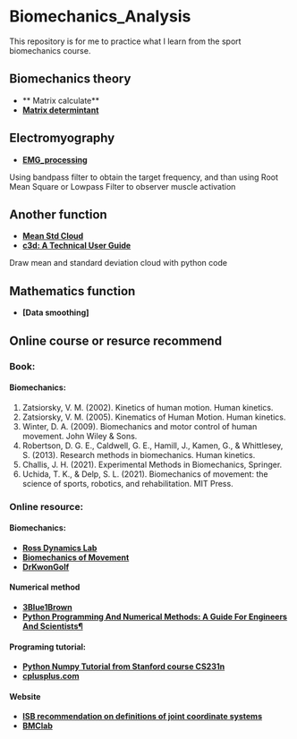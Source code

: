 # Biomechanics_Analysis
This repository is for me to practice what I learn from the sport biomechanics course.

## Biomechanics theory
- ** Matrix calculate**
- **[Matrix determintant](https://github.com/ziy900409/Biomechanics_Analysis/blob/main/BiomechanicsCourse/determinant.ipynb)** 

## Electromyography
- **[EMG_processing](https://github.com/ziy900409/Biomechanics_Analysis/blob/main/TeachingFile/EMG_processing.ipynb)**

Using bandpass filter to obtain the target frequency, and than using Root Mean Square or Lowpass Filter to observer muscle activation

## Another function
- **[Mean Std Cloud](https://github.com/ziy900409/Biomechanics_Analysis/blob/main/TeachingFile/std_mean.ipynb)**
- **[c3d: A Technical User Guide](https://www.c3d.org/docs/C3D_User_Guide.pdf#search=%22FORCE_PLATFORM%22)**

Draw mean and standard deviation cloud with python code

## Mathematics function
- **[Data smoothing]**

## Online course or resurce recommend
### Book:
#### Biomechanics:
1. Zatsiorsky, V. M. (2002). Kinetics of human motion. Human kinetics.
2. Zatsiorsky, V. M. (2005). Kinematics of Human Motion. Human kinetics.
3. Winter, D. A. (2009). Biomechanics and motor control of human movement. John Wiley & Sons.
4. Robertson, D. G. E., Caldwell, G. E., Hamill, J., Kamen, G., & Whittlesey, S. (2013). Research methods in biomechanics. Human kinetics.
5. Challis, J. H. (2021). Experimental Methods in Biomechanics, Springer.
6. Uchida, T. K., & Delp, S. L. (2021). Biomechanics of movement: the science of sports, robotics, and rehabilitation. MIT Press. 

### Online resource:
#### Biomechanics:
- **[Ross Dynamics Lab](https://www.youtube.com/c/RossDynamicsLab)**
- **[Biomechanics of Movement](https://www.youtube.com/channel/UCDNGy0KKNLQ-ztcL5h2Z6zA)**
- **[DrKwonGolf](https://www.youtube.com/channel/UCwCWfCapZNK_ulayYNTBJxQ)**

#### Numerical method
- **[3Blue1Brown](https://www.youtube.com/c/3blue1brown)**
- **[Python Programming And Numerical Methods: A Guide For Engineers And Scientists¶](https://pythonnumericalmethods.berkeley.edu/notebooks/Index.html)**

#### Programing tutorial:
- **[Python Numpy Tutorial from Stanford course CS231n](https://cs231n.github.io/python-numpy-tutorial/)**
- **[cplusplus.com](https://cplusplus.com/doc/tutorial/)**

#### Website
- **[ISB recommendation on definitions of joint coordinate systems](https://isbweb.org/activities/standards)**
- **[BMClab](https://github.com/BMClab/BMC)**



